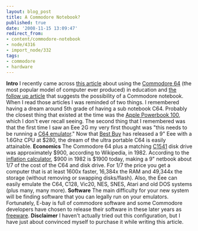 ```yaml
---
layout: blog_post
title: A Commodore Notebook?
published: true
date: '2008-11-15 13:09:47'
redirect_from:
- content/commodore-notebook
- node/4316
- import_node/332
tags:
- commodore
- hardware
---
```


**Intro** I recently came across [this article](http://akaimbatman.intelligentblogger.com/wordpress/archives/42) about using the [Commodore 64](http://en.wikipedia.org/wiki/C64) (the most popular model of computer ever produced) in education and [the follow up article](http://akaimbatman.intelligentblogger.com/wordpress/archives/41) that suggests the possibility of a Commodore notebook. When I read those articles I was reminded of two things. I remembered having a dream around 5th grade of having a sub notebook C64. Probably the closest thing that existed at the time was the [Apple Powerbook 100](http://en.wikipedia.org/wiki/PowerBook_100), which I don't ever recall seeing. The second thing that I remembered was that the first time I saw an Eee 2G my very first thought was "this needs to be running a [C64 emulator](http://www.viceteam.org/)." Now that [Best Buy](http://www.bestbuy.com/site/olspage.jsp?skuId=9050206&type=product&id=1218012526050) has released a 9" Eee with a 1.6Ghz CPU at $280, the dream of the ultra portable C64 is easily attainable. **Economics** The Commodore 64 plus a matching [C1541](http://en.wikipedia.org/wiki/Commodore_1541) disk drive was approximately $900, according to Wikipedia, in 1982. According to the [inflation calculator](http://www.westegg.com/inflation/), $900 in 1982 is $1900 today, making a 9" netbook about 1/7 of the cost of the C64 and disk drive. For 1/7 the price you get a computer that is at least 1600x faster, 16,384x the RAM and 49,344x the storage (without removing or swapping disks/flash). Also, the Eee can easily emulate the C64, C128, Vic20, NES, SNES, Atari and old DOS systems (plus many, many more). **Software** The main difficulty for your new system will be finding software that you can legally run on your emulators. Fortunately, E-bay is full of commodore software and some Commodore developers have chosen to release their software in these later years as [freeware](http://cbmfiles.com/geos/index.html). **Disclaimer** I haven't actually tried out this configuration, but I have just about convinced myself to purchase it while writing this article.
